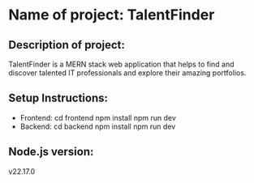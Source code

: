 # Name of project: TalentFinder
## Description of project: 
TalentFinder is a MERN stack web application that helps to find and discover talented IT professionals and explore their amazing portfolios.
## Setup Instructions:
- Frontend: cd frontend
            npm install
            npm run dev
- Backend: cd backend
           npm install 
           npm run dev
## Node.js version:
v22.17.0
